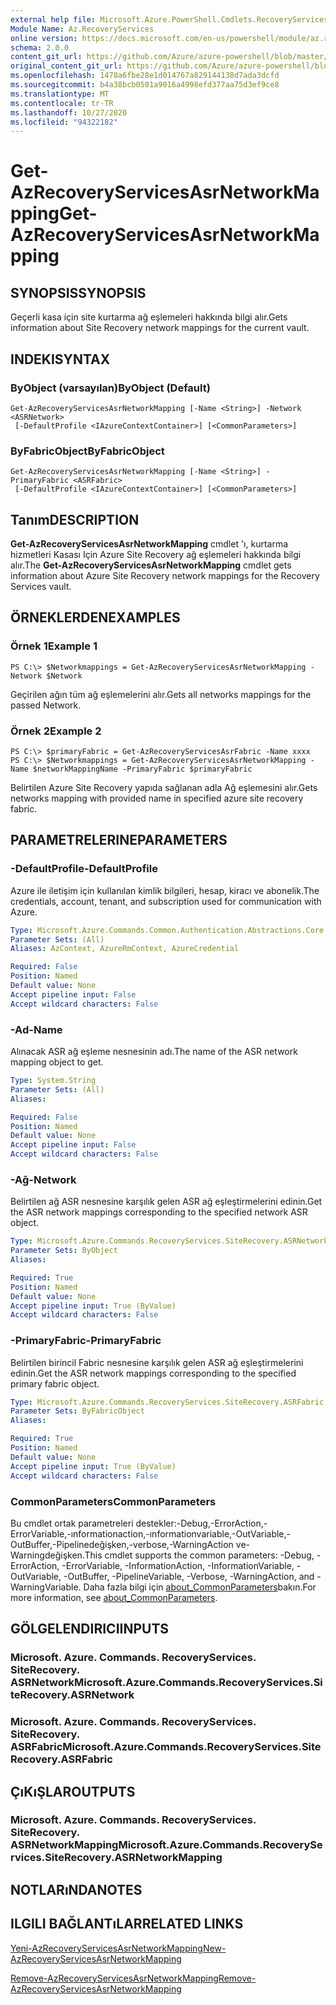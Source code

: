 ```yaml
---
external help file: Microsoft.Azure.PowerShell.Cmdlets.RecoveryServices.SiteRecovery.dll-Help.xml
Module Name: Az.RecoveryServices
online version: https://docs.microsoft.com/en-us/powershell/module/az.recoveryservices/get-azrecoveryservicesasrnetworkmapping
schema: 2.0.0
content_git_url: https://github.com/Azure/azure-powershell/blob/master/src/RecoveryServices/RecoveryServices/help/Get-AzRecoveryServicesAsrNetworkMapping.md
original_content_git_url: https://github.com/Azure/azure-powershell/blob/master/src/RecoveryServices/RecoveryServices/help/Get-AzRecoveryServicesAsrNetworkMapping.md
ms.openlocfilehash: 1478a6fbe28e1d014767a829144138d7ada3dcfd
ms.sourcegitcommit: b4a38bcb0501a9016a4998efd377aa75d3ef9ce8
ms.translationtype: MT
ms.contentlocale: tr-TR
ms.lasthandoff: 10/27/2020
ms.locfileid: "94322182"
---
```

# <span data-ttu-id="5c807-101">Get-AzRecoveryServicesAsrNetworkMapping</span><span class="sxs-lookup"><span data-stu-id="5c807-101">Get-AzRecoveryServicesAsrNetworkMapping</span></span>

## <span data-ttu-id="5c807-102">SYNOPSIS</span><span class="sxs-lookup"><span data-stu-id="5c807-102">SYNOPSIS</span></span>
<span data-ttu-id="5c807-103">Geçerli kasa için site kurtarma ağ eşlemeleri hakkında bilgi alır.</span><span class="sxs-lookup"><span data-stu-id="5c807-103">Gets information about Site Recovery network mappings for the current vault.</span></span>

## <span data-ttu-id="5c807-104">INDEKI</span><span class="sxs-lookup"><span data-stu-id="5c807-104">SYNTAX</span></span>

### <span data-ttu-id="5c807-105">ByObject (varsayılan)</span><span class="sxs-lookup"><span data-stu-id="5c807-105">ByObject (Default)</span></span>
```
Get-AzRecoveryServicesAsrNetworkMapping [-Name <String>] -Network <ASRNetwork>
 [-DefaultProfile <IAzureContextContainer>] [<CommonParameters>]
```

### <span data-ttu-id="5c807-106">ByFabricObject</span><span class="sxs-lookup"><span data-stu-id="5c807-106">ByFabricObject</span></span>
```
Get-AzRecoveryServicesAsrNetworkMapping [-Name <String>] -PrimaryFabric <ASRFabric>
 [-DefaultProfile <IAzureContextContainer>] [<CommonParameters>]
```

## <span data-ttu-id="5c807-107">Tanım</span><span class="sxs-lookup"><span data-stu-id="5c807-107">DESCRIPTION</span></span>
<span data-ttu-id="5c807-108">**Get-AzRecoveryServicesAsrNetworkMapping** cmdlet 'ı, kurtarma hizmetleri Kasası Için Azure Site Recovery ağ eşlemeleri hakkında bilgi alır.</span><span class="sxs-lookup"><span data-stu-id="5c807-108">The **Get-AzRecoveryServicesAsrNetworkMapping** cmdlet gets information about Azure Site Recovery network mappings for the Recovery Services vault.</span></span>

## <span data-ttu-id="5c807-109">ÖRNEKLERDEN</span><span class="sxs-lookup"><span data-stu-id="5c807-109">EXAMPLES</span></span>

### <span data-ttu-id="5c807-110">Örnek 1</span><span class="sxs-lookup"><span data-stu-id="5c807-110">Example 1</span></span>
```
PS C:\> $Networkmappings = Get-AzRecoveryServicesAsrNetworkMapping -Network $Network
```

<span data-ttu-id="5c807-111">Geçirilen ağın tüm ağ eşlemelerini alır.</span><span class="sxs-lookup"><span data-stu-id="5c807-111">Gets all networks mappings for the passed Network.</span></span>

### <span data-ttu-id="5c807-112">Örnek 2</span><span class="sxs-lookup"><span data-stu-id="5c807-112">Example 2</span></span>
```
PS C:\> $primaryFabric = Get-AzRecoveryServicesAsrFabric -Name xxxx
PS C:\> $Networkmappings = Get-AzRecoveryServicesAsrNetworkMapping -Name $networkMappingName -PrimaryFabric $primaryFabric
```

<span data-ttu-id="5c807-113">Belirtilen Azure Site Recovery yapıda sağlanan adla Ağ eşlemesini alır.</span><span class="sxs-lookup"><span data-stu-id="5c807-113">Gets networks mapping with provided name in specified azure site recovery fabric.</span></span>

## <span data-ttu-id="5c807-114">PARAMETRELERINE</span><span class="sxs-lookup"><span data-stu-id="5c807-114">PARAMETERS</span></span>

### <span data-ttu-id="5c807-115">-DefaultProfile</span><span class="sxs-lookup"><span data-stu-id="5c807-115">-DefaultProfile</span></span>
<span data-ttu-id="5c807-116">Azure ile iletişim için kullanılan kimlik bilgileri, hesap, kiracı ve abonelik.</span><span class="sxs-lookup"><span data-stu-id="5c807-116">The credentials, account, tenant, and subscription used for communication with Azure.</span></span>


```yaml
Type: Microsoft.Azure.Commands.Common.Authentication.Abstractions.Core.IAzureContextContainer
Parameter Sets: (All)
Aliases: AzContext, AzureRmContext, AzureCredential

Required: False
Position: Named
Default value: None
Accept pipeline input: False
Accept wildcard characters: False
```

### <span data-ttu-id="5c807-117">-Ad</span><span class="sxs-lookup"><span data-stu-id="5c807-117">-Name</span></span>
<span data-ttu-id="5c807-118">Alınacak ASR ağ eşleme nesnesinin adı.</span><span class="sxs-lookup"><span data-stu-id="5c807-118">The name of the ASR network mapping object to get.</span></span>

```yaml
Type: System.String
Parameter Sets: (All)
Aliases:

Required: False
Position: Named
Default value: None
Accept pipeline input: False
Accept wildcard characters: False
```

### <span data-ttu-id="5c807-119">-Ağ</span><span class="sxs-lookup"><span data-stu-id="5c807-119">-Network</span></span>
<span data-ttu-id="5c807-120">Belirtilen ağ ASR nesnesine karşılık gelen ASR ağ eşleştirmelerini edinin.</span><span class="sxs-lookup"><span data-stu-id="5c807-120">Get the ASR network mappings corresponding to the specified network ASR object.</span></span>

```yaml
Type: Microsoft.Azure.Commands.RecoveryServices.SiteRecovery.ASRNetwork
Parameter Sets: ByObject
Aliases:

Required: True
Position: Named
Default value: None
Accept pipeline input: True (ByValue)
Accept wildcard characters: False
```

### <span data-ttu-id="5c807-121">-PrimaryFabric</span><span class="sxs-lookup"><span data-stu-id="5c807-121">-PrimaryFabric</span></span>
<span data-ttu-id="5c807-122">Belirtilen birincil Fabric nesnesine karşılık gelen ASR ağ eşleştirmelerini edinin.</span><span class="sxs-lookup"><span data-stu-id="5c807-122">Get the ASR network mappings corresponding to the specified primary fabric object.</span></span>

```yaml
Type: Microsoft.Azure.Commands.RecoveryServices.SiteRecovery.ASRFabric
Parameter Sets: ByFabricObject
Aliases:

Required: True
Position: Named
Default value: None
Accept pipeline input: True (ByValue)
Accept wildcard characters: False
```

### <span data-ttu-id="5c807-123">CommonParameters</span><span class="sxs-lookup"><span data-stu-id="5c807-123">CommonParameters</span></span>
<span data-ttu-id="5c807-124">Bu cmdlet ortak parametreleri destekler:-Debug,-ErrorAction,-ErrorVariable,-ınformationaction,-ınformationvariable,-OutVariable,-OutBuffer,-Pipelinedeğişken,-verbose,-WarningAction ve-Warningdeğişken.</span><span class="sxs-lookup"><span data-stu-id="5c807-124">This cmdlet supports the common parameters: -Debug, -ErrorAction, -ErrorVariable, -InformationAction, -InformationVariable, -OutVariable, -OutBuffer, -PipelineVariable, -Verbose, -WarningAction, and -WarningVariable.</span></span> <span data-ttu-id="5c807-125">Daha fazla bilgi için [about_CommonParameters](http://go.microsoft.com/fwlink/?LinkID=113216)bakın.</span><span class="sxs-lookup"><span data-stu-id="5c807-125">For more information, see [about_CommonParameters](http://go.microsoft.com/fwlink/?LinkID=113216).</span></span>

## <span data-ttu-id="5c807-126">GÖLGELENDIRICI</span><span class="sxs-lookup"><span data-stu-id="5c807-126">INPUTS</span></span>

### <span data-ttu-id="5c807-127">Microsoft. Azure. Commands. RecoveryServices. SiteRecovery. ASRNetwork</span><span class="sxs-lookup"><span data-stu-id="5c807-127">Microsoft.Azure.Commands.RecoveryServices.SiteRecovery.ASRNetwork</span></span>

### <span data-ttu-id="5c807-128">Microsoft. Azure. Commands. RecoveryServices. SiteRecovery. ASRFabric</span><span class="sxs-lookup"><span data-stu-id="5c807-128">Microsoft.Azure.Commands.RecoveryServices.SiteRecovery.ASRFabric</span></span>

## <span data-ttu-id="5c807-129">ÇıKıŞLAR</span><span class="sxs-lookup"><span data-stu-id="5c807-129">OUTPUTS</span></span>

### <span data-ttu-id="5c807-130">Microsoft. Azure. Commands. RecoveryServices. SiteRecovery. ASRNetworkMapping</span><span class="sxs-lookup"><span data-stu-id="5c807-130">Microsoft.Azure.Commands.RecoveryServices.SiteRecovery.ASRNetworkMapping</span></span>

## <span data-ttu-id="5c807-131">NOTLARıNDA</span><span class="sxs-lookup"><span data-stu-id="5c807-131">NOTES</span></span>

## <span data-ttu-id="5c807-132">ILGILI BAĞLANTıLAR</span><span class="sxs-lookup"><span data-stu-id="5c807-132">RELATED LINKS</span></span>

[<span data-ttu-id="5c807-133">Yeni-AzRecoveryServicesAsrNetworkMapping</span><span class="sxs-lookup"><span data-stu-id="5c807-133">New-AzRecoveryServicesAsrNetworkMapping</span></span>](./New-AzRecoveryServicesAsrNetworkMapping.md)

[<span data-ttu-id="5c807-134">Remove-AzRecoveryServicesAsrNetworkMapping</span><span class="sxs-lookup"><span data-stu-id="5c807-134">Remove-AzRecoveryServicesAsrNetworkMapping</span></span>](./Remove-AzRecoveryServicesAsrNetworkMapping.md)
